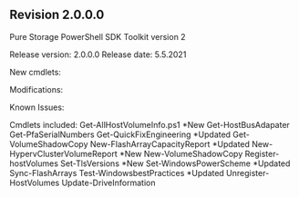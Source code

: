 ## Revision 2.0.0.0
Pure Storage PowerShell SDK Toolkit version 2

Release version: 2.0.0.0
Release date: 5.5.2021

New cmdlets:


Modifications:


Known Issues:


Cmdlets included:
	Get-AllHostVolumeInfo.ps1  *New
	Get-HostBusAdapater
	Get-PfaSerialNumbers
	Get-QuickFixEngineering  *Updated
	Get-VolumeShadowCopy
	New-FlashArrayCapacityReport  *Updated
	New-HypervClusterVolumeReport  *New
	New-VolumeShadowCopy
	Register-hostVolumes
	Set-TlsVersions  *New
	Set-WindowsPowerScheme  *Updated
	Sync-FlashArrays
	Test-WindowsbestPractices  *Updated
	Unregister-HostVolumes
	Update-DriveInformation

